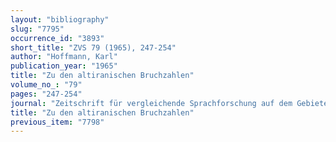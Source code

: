 ```yaml
---
layout: "bibliography"
slug: "7795"
occurrence_id: "3893"
short_title: "ZVS 79 (1965), 247-254"
author: "Hoffmann, Karl"
publication_year: "1965"
title: "Zu den altiranischen Bruchzahlen"
volume_no_: "79"
pages: "247-254"
journal: "Zeitschrift für vergleichende Sprachforschung auf dem Gebiete der Indogermanischen Sprachen"
title: "Zu den altiranischen Bruchzahlen"
previous_item: "7798"
---
```


